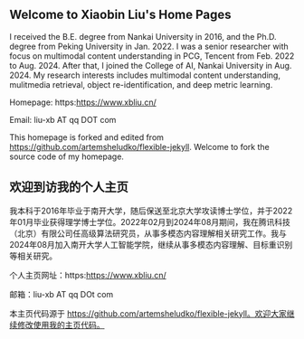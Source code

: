 ## Welcome to Xiaobin Liu's Home Pages

I received the B.E. degree from Nankai University in 2016, and the Ph.D. degree from Peking University in Jan. 2022. I was a senior researcher with focus on multimodal content understanding in PCG, Tencent from Feb. 2022 to Aug. 2024. After that, I joined the College of AI, Nankai University in Aug. 2024. My research interests includes multimodal content understanding, mulitmedia retrieval, object re-identification, and deep metric learning.

Homepage: https:https://www.xbliu.cn/

Email:  liu-xb AT qq DOT com

This homepage is forked and edited from https://github.com/artemsheludko/flexible-jekyll. Welcome to fork the source code of my homepage.


## 欢迎到访我的个人主页

我本科于2016年毕业于南开大学，随后保送至北京大学攻读博士学位，并于2022年01月毕业获得理学博士学位。2022年02月到2024年08月期间，我在腾讯科技（北京）有限公司任高级算法研究员，从事多模态内容理解相关研究工作。我与2024年08月加入南开大学人工智能学院，继续从事多模态内容理解、目标重识别等相关研究。

个人主页网址：https:https://www.xbliu.cn/

邮箱：liu-xb AT qq DOt com

本主页代码源于 https://github.com/artemsheludko/flexible-jekyll。欢迎大家继续修改使用我的主页代码。